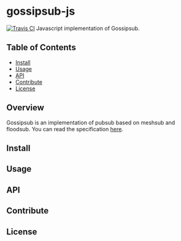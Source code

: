 # gossipsub-js
[![Travis CI](https://flat.badgen.net/travis/ipfs/aegir)](https://travis-ci.com/ipfs/aegir)
Javascript implementation of Gossipsub. 

## Table of Contents

* [Install](#Install)
* [Usage](#Usage)
* [API](#API)
* [Contribute](#Contribute)
* [License](#License)

## Overview
Gossipsub is an implementation of pubsub based on meshsub and floodsub. You can read the specification [here](https://github.com/libp2p/specs/tree/master/pubsub/gossipsub).

## Install

## Usage

## API

## Contribute

## License

